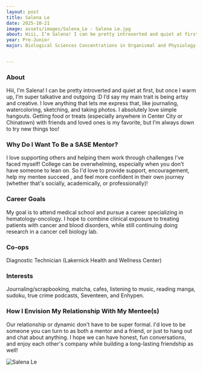 ```yaml
---
layout: post
title: Salena Le
date: 2025-10-21
image: assets/images/Salena_Le - Salena Le.jpg
about: Hiii, I’m Salena! I can be pretty introverted and quiet at first, but once I warm up, I’m super talkative and outgoing :D I’d say my main trait is being artsy and creative. I love anything that lets me express that, like journaling, watercoloring, sketching, and taking photos. I absolutely love simple hangouts. Getting food or treats (especially anywhere in Center City or Chinatown) with friends and loved ones is my favorite, but I’m always down to try new things too!
year: Pre-Junior
major: Biological Sciences Concentrations in Organismal and Physiology Biology


---
```


### About

Hiii, I’m Salena! I can be pretty introverted and quiet at first, but once I warm up, I’m super talkative and outgoing :D I’d say my main trait is being artsy and creative. I love anything that lets me express that, like journaling, watercoloring, sketching, and taking photos. I absolutely love simple hangouts. Getting food or treats (especially anywhere in Center City or Chinatown) with friends and loved ones is my favorite, but I’m always down to try new things too!
 

### Why Do I Want To Be a SASE Mentor?

I love supporting others and helping them work through challenges I’ve faced myself! College can be overwhelming, especially when you don't have someone to lean on. So I'd love to provide support, encouragement, help my mentee succeed , and feel more confident in their own journey (whether that's socially, academically, or professionally)!


### Career Goals

My goal is to attend medical school and pursue a career specializing in hematology-oncology. I hope to combine clinical exposure to treating patients with cancer and blood disorders, while still continuing doing research in a cancer cell biology lab. 


### Co-ops

Diagnostic Technician (Lakernick Health and Wellness Center)

### Interests

Journaling/scrapbooking, matcha, cafes, listening to music, reading manga, sudoku, true crime podcasts, Seventeen, and Enhypen.


### How I Envision My Relationship With My Mentee(s) 

Our relationship or dynamic don't have to be super formal. I'd love to be someone you can turn to as both a mentor and a friend, or just to hang out and chat about anything. I hope we can have honest, fun conversations, and enjoy each other's company while building a long-lasting friendship as well! 



<div class="text-center my-5">
    <img src="https://sase-drexel.github.io/mentorship-2025/assets/images/Salena_Le - Salena Le.jpg" alt="Salena Le" class="rounded post-img" />
</div>

